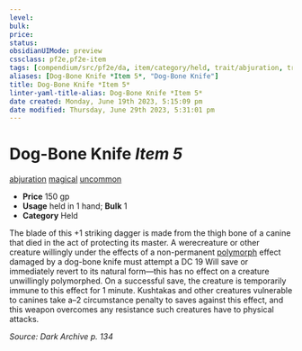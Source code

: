 ```yaml
---
level:
bulk:
price:
status:
obsidianUIMode: preview
cssclass: pf2e,pf2e-item
tags: [compendium/src/pf2e/da, item/category/held, trait/abjuration, trait/magical, trait/uncommon]
aliases: [Dog-Bone Knife *Item 5*, "Dog-Bone Knife"]
title: Dog-Bone Knife *Item 5*
linter-yaml-title-alias: Dog-Bone Knife *Item 5*
date created: Monday, June 19th 2023, 5:15:09 pm
date modified: Thursday, June 29th 2023, 5:31:01 pm
---
```


# Dog-Bone Knife *Item 5*

[abjuration](rules/traits/abjuration.md) [magical](rules/traits/magical.md) [uncommon](rules/traits/uncommon.md)  

- **Price** 150 gp
- **Usage** held in 1 hand; **Bulk** 1
- **Category** Held

The blade of this +1 striking dagger is made from the thigh bone of a canine that died in the act of protecting its master. A werecreature or other creature willingly under the effects of a non-permanent [polymorph](rules/traits/polymorph.md) effect damaged by a dog-bone knife must attempt a DC 19 Will save or immediately revert to its natural form—this has no effect on a creature unwillingly polymorphed. On a successful save, the creature is temporarily immune to this effect for 1 minute. Kushtakas and other creatures vulnerable to canines take a–2 circumstance penalty to saves against this effect, and this weapon overcomes any resistance such creatures have to physical attacks.

*Source: Dark Archive p. 134*
